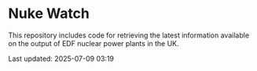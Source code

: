 # Nuke Watch

This repository includes code for retrieving the latest information available on the output of EDF nuclear power plants in the UK.

Last updated: 2025-07-09 03:19